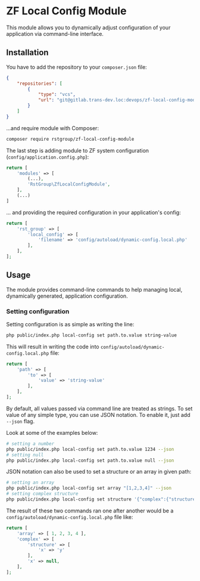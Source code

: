 # ZF Local Config Module

This module allows you to dynamically adjust configuration of your application via command-line interface.

## Installation

You have to add the repository to your `composer.json` file:

```json
{
    "repositories": [
        {
            "type": "vcs",
            "url": "git@gitlab.trans-dev.loc:devops/zf-local-config-module.git"
        }
    ]
}
```

...and require module with Composer:

```bash
composer require rstgroup/zf-local-config-module
```

The last step is adding module to ZF system configuration (`config/application.config.php`):
```php
return [
    'modules' => [
        (...),
        'RstGroup\ZfLocalConfigModule',
    ],
    (...)
]
```

... and providing the required configuration in your application's config:

```php
return [
    'rst_group' => [
        'local_config' => [
            'filename' => 'config/autoload/dynamic-config.local.php'
        ],
    ],
];
```

## Usage

The module provides command-line commands to help managing local, dynamically generated, application configuration.

### Setting configuration

Setting configuration is as simple as writing the line:

```bash
php public/index.php local-config set path.to.value string-value
```

This will result in writing the code into `config/autoload/dynamic-config.local.php` file:
```php
return [
    'path' => [
        'to' => [
            'value' => 'string-value'
        ],
    ],
];
```

By default, all values passed via command line are treated as strings. To set value of any simple type, you can use JSON
notation. To enable it, just add `--json` flag. 

Look at some of the examples below:

```bash
# setting a number
php public/index.php local-config set path.to.value 1234 --json
# setting null
php public/index.php local-config set path.to.value null --json
```

JSON notation can also be used to set a structure or an array in given path:

```bash
# setting an array
php public/index.php local-config set array "[1,2,3,4]" --json
# setting complex structure
php public/index.php local-config set structure '{"complex":{"structure":{"x":"y"},"x":null}}' --json
```

The result of these two commands ran one after another would be a `config/autoload/dynamic-config.local.php` file like:

```php
return [
    'array' => [ 1, 2, 3, 4 ],
    'complex' => [
        'structure' => [
            'x' => 'y'
        ],
        'x' => null,
    ],
];
```

